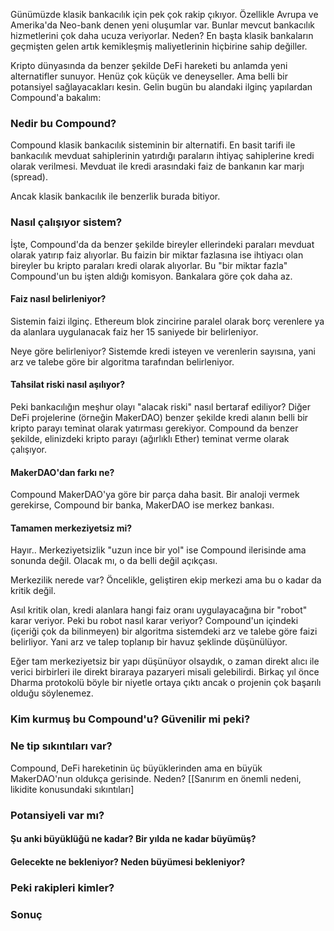 Günümüzde klasik bankacılık için pek çok rakip çıkıyor. Özellikle Avrupa ve Amerika'da Neo-bank denen yeni oluşumlar var. Bunlar mevcut bankacılık hizmetlerini çok daha ucuza veriyorlar. Neden? En başta klasik bankaların geçmişten gelen artık kemikleşmiş maliyetlerinin hiçbirine sahip değiller. 

Kripto dünyasında da benzer şekilde DeFi hareketi bu anlamda yeni alternatifler sunuyor. Henüz çok küçük ve deneyseller. Ama belli bir potansiyel sağlayacakları kesin. Gelin bugün bu alandaki ilginç yapılardan Compound'a bakalım: 

### Nedir bu Compound?

Compound klasik bankacılık sisteminin bir alternatifi. En basit tarifi ile bankacılık mevduat sahiplerinin yatırdığı paraların ihtiyaç sahiplerine kredi olarak verilmesi. Mevduat ile kredi arasındaki faiz de bankanın kar marjı (spread). 

Ancak klasik bankacılık ile benzerlik burada bitiyor. 

### Nasıl çalışıyor sistem?

İşte, Compound'da da benzer şekilde bireyler ellerindeki paraları mevduat olarak yatırıp faiz alıyorlar. Bu faizin bir miktar fazlasına ise ihtiyacı olan bireyler bu kripto paraları kredi olarak alıyorlar. Bu "bir miktar fazla" Compound'un bu işten aldığı komisyon. Bankalara göre çok daha az. 

#### Faiz nasıl belirleniyor?
Sistemin faizi ilginç. Ethereum blok zincirine paralel olarak borç verenlere ya da alanlara uygulanacak faiz her 15 saniyede bir belirleniyor. 

Neye göre belirleniyor? Sistemde kredi isteyen ve verenlerin sayısına, yani arz ve talebe göre bir algoritma tarafından belirleniyor. 

#### Tahsilat riski nasıl aşılıyor?

Peki bankacılığın meşhur olayı "alacak riski" nasıl bertaraf ediliyor? Diğer DeFi projelerine (örneğin MakerDAO) benzer şekilde kredi alanın belli bir kripto parayı teminat olarak yatırması gerekiyor. Compound da benzer şekilde, elinizdeki kripto parayı (ağırlıklı Ether) teminat verme olarak çalışıyor. 

#### MakerDAO'dan farkı ne?
Compound MakerDAO'ya göre bir parça daha basit. Bir analoji vermek gerekirse, Compound bir banka, MakerDAO ise merkez bankası. 

#### Tamamen merkeziyetsiz mi?
Hayır.. Merkeziyetsizlik "uzun ince bir yol" ise Compound ilerisinde ama sonunda değil. Olacak mı, o da belli değil açıkçası. 

Merkezilik nerede var? Öncelikle, geliştiren ekip merkezi ama bu o kadar da kritik değil. 

Asıl kritik olan, kredi alanlara hangi faiz oranı uygulayacağına bir "robot" karar veriyor. Peki bu robot nasıl karar veriyor? Compound'un içindeki (içeriği çok da bilinmeyen) bir algoritma sistemdeki arz ve talebe göre faizi belirliyor. Yani arz ve talep toplanıp bir havuz şeklinde düşünülüyor. 

Eğer tam merkeziyetsiz bir yapı düşünüyor olsaydık, o zaman direkt alıcı ile verici birbirleri ile direkt biraraya pazaryeri misali gelebilirdi. Birkaç yıl önce Dharma protokolü böyle bir niyetle ortaya çıktı ancak o projenin çok başarılı olduğu söylenemez. 


### Kim kurmuş bu Compound'u? Güvenilir mi peki?


### Ne tip sıkıntıları var?

Compound, DeFi hareketinin üç büyüklerinden ama en büyük MakerDAO'nun oldukça gerisinde. Neden? [[Sanırım en önemli nedeni, likidite konusundaki sıkıntıları]

### Potansiyeli var mı?

#### Şu anki büyüklüğü ne kadar? Bir yılda ne kadar büyümüş?

#### Gelecekte ne bekleniyor? Neden büyümesi bekleniyor?


### Peki rakipleri kimler?


### Sonuç











